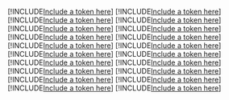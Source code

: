 [!INCLUDE[Include a token here](refs1532308310463/r1.md)]
[!INCLUDE[Include a token here](refs1532308310463/r2.md)]
[!INCLUDE[Include a token here](refs1532308310463/r3.md)]
[!INCLUDE[Include a token here](refs1532308310463/r4.md)]
[!INCLUDE[Include a token here](refs1532308310463/r5.md)]
[!INCLUDE[Include a token here](refs1532308310463/r6.md)]
[!INCLUDE[Include a token here](refs1532308310463/r7.md)]
[!INCLUDE[Include a token here](refs1532308310463/r8.md)]
[!INCLUDE[Include a token here](refs1532308310463/r9.md)]
[!INCLUDE[Include a token here](refs1532308310463/r10.md)]
[!INCLUDE[Include a token here](refs1532308310463/r11.md)]
[!INCLUDE[Include a token here](refs1532308310463/r12.md)]
[!INCLUDE[Include a token here](refs1532308310463/r13.md)]
[!INCLUDE[Include a token here](refs1532308310463/r14.md)]
[!INCLUDE[Include a token here](refs1532308310463/r15.md)]
[!INCLUDE[Include a token here](refs1532308310463/r16.md)]
[!INCLUDE[Include a token here](refs1532308310463/r17.md)]
[!INCLUDE[Include a token here](refs1532308310463/r18.md)]
[!INCLUDE[Include a token here](refs1532308310463/r19.md)]
[!INCLUDE[Include a token here](refs1532308310463/r20.md)]